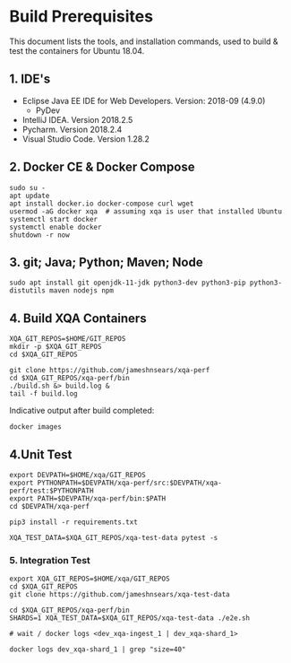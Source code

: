 # Build Prerequisites
This document lists the tools, and installation commands, used to build & test the containers for Ubuntu 18.04.

## 1. IDE's
* Eclipse Java EE IDE for Web Developers. Version: 2018-09 (4.9.0)
    * PyDev
* IntelliJ IDEA. Version 2018.2.5
* Pycharm. Version 2018.2.4
* Visual Studio Code. Version 1.28.2

## 2. Docker CE & Docker Compose
```
sudo su -
apt update
apt install docker.io docker-compose curl wget
usermod -aG docker xqa  # assuming xqa is user that installed Ubuntu
systemctl start docker
systemctl enable docker
shutdown -r now
```

## 3. git; Java; Python; Maven; Node
```
sudo apt install git openjdk-11-jdk python3-dev python3-pip python3-distutils maven nodejs npm
```

## 4. Build XQA Containers
```
XQA_GIT_REPOS=$HOME/GIT_REPOS
mkdir -p $XQA_GIT_REPOS
cd $XQA_GIT_REPOS

git clone https://github.com/jameshnsears/xqa-perf
cd $XQA_GIT_REPOS/xqa-perf/bin
./build.sh &> build.log &
tail -f build.log
```

Indicative output after build completed:
```
docker images

```

## 4.Unit Test 
```
export DEVPATH=$HOME/xqa/GIT_REPOS
export PYTHONPATH=$DEVPATH/xqa-perf/src:$DEVPATH/xqa-perf/test:$PYTHONPATH
export PATH=$DEVPATH/xqa-perf/bin:$PATH
cd $DEVPATH/xqa-perf

pip3 install -r requirements.txt

XQA_TEST_DATA=$XQA_GIT_REPOS/xqa-test-data pytest -s
```

### 5. Integration Test
```
export XQA_GIT_REPOS=$HOME/xqa/GIT_REPOS
cd $XQA_GIT_REPOS
git clone https://github.com/jameshnsears/xqa-test-data

cd $XQA_GIT_REPOS/xqa-perf/bin
SHARDS=1 XQA_TEST_DATA=$XQA_GIT_REPOS/xqa-test-data ./e2e.sh

# wait / docker logs <dev_xqa-ingest_1 | dev_xqa-shard_1>

docker logs dev_xqa-shard_1 | grep "size=40"
```
